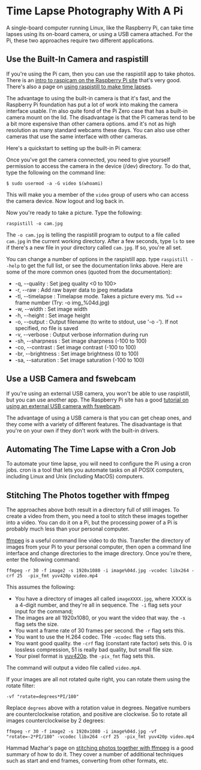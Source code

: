 # Time Lapse Photography With A Pi

A single-board computer running Linux, like the Raspberry Pi, can take time lapses using its on-board camera, or using a USB camera attached. For the Pi, these two approaches require two different applications.

## Use the Built-In Camera and raspistill
If you're using the Pi cam, then you can use the raspistill app to take photos. There is an [intro to raspicam on the Raspberry Pi site](https://www.raspberrypi.org/documentation/usage/camera/raspicam/) that's very good. There's also a page on [using raspistill to make time lapses](https://www.raspberrypi.org/documentation/usage/camera/raspicam/timelapse.md).

The advantage to using the built-in camera is that it's fast, and the Raspberry Pi foundation has put a lot of work into making the camera interface usable. I'm also quite fond of the Pi Zero case that has a built-in camera mount on the lid. The disadvantage is that the Pi cameras tend to be a bit more expensive than other camera options. amd it's not as high resolution as many standard webcams these days. You can also use other cameras that use the same interface with other cameras. 

Here's a quickstart to setting up the built-in Pi camera:

Once you've got the camera connected, you need to give yourself permission to access the camera in the device (/dev) directory. To do that, type the following on the command line:

````
$ sudo usermod -a -G video $(whoami)
````

This will make you a member of the `video` group of users who can access the camera device. Now logout and log back in.

Now you're ready to take a picture. Type the following:

````
raspistill -o cam.jpg
````
The `-o cam.jpg` is telling the raspistill program to output to a file called `cam.jpg` in the current working directory. After a few seconds, type `ls` to see if there's a new file in your directory called `cam.jpg`. If so, you're all set. 

You can change a number of options in the raspistill app. type `raspistill --help` to get the full list, or see the documentation links above. Here are some of the more common ones (quoted from the documentation):

* -q, --quality	: Set jpeg quality <0 to 100>
* -r, --raw	: Add raw bayer data to jpeg metadata
* -tl, --timelapse	: Timelapse mode. Takes a picture every <t>ms. %d == frame number (Try: -o img_%04d.jpg)
* -w, --width	: Set image width <size>
* -h, --height	: Set image height <size>
* -o, --output	: Output filename <filename> (to write to stdout, use '-o -'). If not specified, no file is saved
* -v, --verbose	: Output verbose information during run
* -sh, --sharpness	: Set image sharpness (-100 to 100)
* -co, --contrast	: Set image contrast (-100 to 100)
* -br, --brightness	: Set image brightness (0 to 100)
* -sa, --saturation	: Set image saturation (-100 to 100)

## Use a USB Camera and fswebcam
If you're using an external USB camera, you won't be able to use raspistill, but you can use another app. The Raspberry Pi site has a good [tutorial on using an external USB camera with fswebcam](https://www.raspberrypi.com/documentation/computers/os.html#using-a-usb-webcam).

The advantage of using a USB camera is that you can get cheap ones, and they come with a variety of different features. The disadvantage is that you're on your own if they don't work with the built-in drivers.

## Automating The Time Lapse with a Cron Job
To automate your time lapse, you will need to configure the Pi using a cron jobs. cron is a tool that lets you automate tasks on all POSIX computers, including Linux and Unix (including MacOS) computers.

## Stitching The Photos together with ffmpeg
The approaches above both result in a directory full of still images. To create a video from them, you need a tool to stitch these images together into a video. You can do it on a Pi, but the processing power of a Pi is probably much less than your personal computer. 

[ffmpeg](https://www.ffmpeg.org/) is a useful command line video to do this. Transfer the directory of images from your Pi to your personal computer, then open a command line interface and change directories to the image directory. Once you're there, enter the following command:

````
ffmpeg -r 30 -f image2 -s 1920x1080 -i image%04d.jpg -vcodec libx264 -crf 25  -pix_fmt yuv420p video.mp4
````

This assumes the following: 

* You have a directory of images all called `imageXXXX.jpg`, where XXXX is a 4-digit number, and they're all in sequence. The` -i` flag sets your input for the command;
* The images are all 1920x1080, or you want the video that way. the `-s` flag sets the size.
* You want a frame rate of 30 frames per second. the `-r` flag sets this.
* You want to use the H.264 codec. THe `-vcodec` flag sets this.
* You want good quality. the `-crf` flag (constant rate factor) sets this. 0 is lossless compression, 51 is really bad quality, but small file size.
* Your pixel format is [yuv420p](http://softpixel.com/~cwright/programming/colorspace/yuv/). the `-pix_fmt` flag sets this.

The command will output a video file called `video.mp4`.

If your images are all not rotated quite right, you can rotate them using the rotate filter:

````
-vf "rotate=degrees*PI/180"
````

Replace `degrees` above with a rotation value in degrees. Negative numbers are counterclockwise rotation, and positive are clockwise. So to rotate all images counterclockwise by 2 degrees:

````
ffmpeg -r 30 -f image2 -s 1920x1080 -i image%04d.jpg -vf "rotate=-2*PI/180" -vcodec libx264 -crf 25  -pix_fmt yuv420p video.mp4
````

Hammad Mazhar's page on [stitching photos together with ffmpeg](http://hamelot.io/visualization/using-ffmpeg-to-convert-a-set-of-images-into-a-video/) is a good summary of how to do it. They cover a number of additional techniques such as start and end frames, converting from other formats, etc.